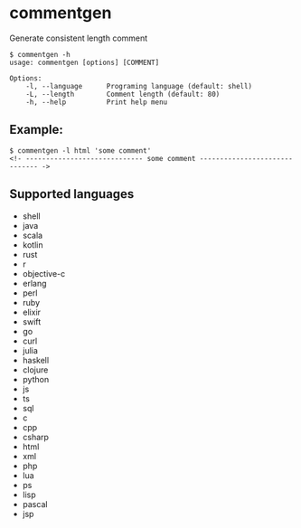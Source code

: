 # commentgen

Generate consistent length comment

```
$ commentgen -h
usage: commentgen [options] [COMMENT]

Options:
    -l, --language      Programing language (default: shell)
    -L, --length        Comment length (default: 80)
    -h, --help          Print help menu
```

## Example:

```
$ commentgen -l html 'some comment'
<!- ----------------------------- some comment ------------------------------ ->
```

## Supported languages

- shell
- java
- scala
- kotlin
- rust
- r
- objective-c
- erlang
- perl
- ruby
- elixir
- swift
- go
- curl
- julia
- haskell
- clojure
- python
- js
- ts
- sql
- c
- cpp
- csharp
- html
- xml
- php
- lua
- ps
- lisp
- pascal
- jsp
